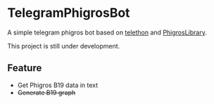 # TelegramPhigrosBot

A simple telegram phigros bot based on [telethon](https://github.com/LonamiWebs/Telethon) and [PhigrosLibrary](https://github.com/7aGiven/PhigrosLibrary). 

This project is still under development.

## Feature

- Get Phigros B19 data in text
- ~~Generate B19 graph~~

